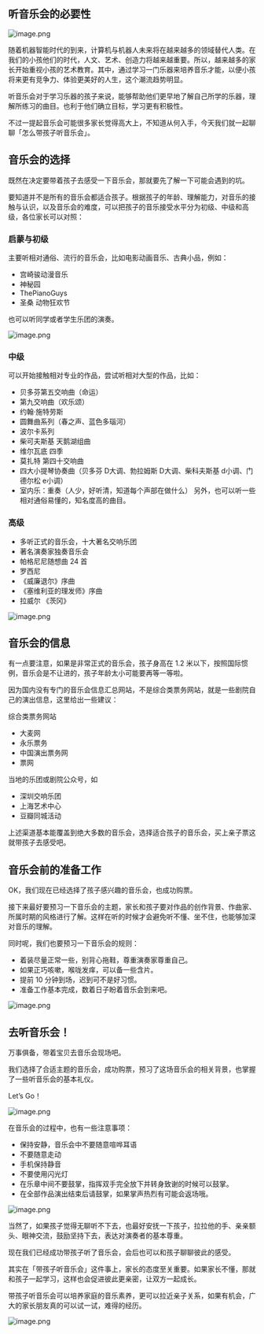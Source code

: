 ## 听音乐会的必要性

![image.png](https://upload-images.jianshu.io/upload_images/1511070-b1f0c9605479f515.png?imageMogr2/auto-orient/strip%7CimageView2/2/w/1240)

随着机器智能时代的到来，计算机与机器人未来将在越来越多的领域替代人类。在我们的小孩他们的时代，人文、艺术、创造力将越来越重要。所以，越来越多的家长开始重视小孩的艺术教育。其中，通过学习一门乐器来培养音乐才能，以便小孩将来更有竞争力、体验更美好的人生，这个潮流趋势明显。

听音乐会对于学习乐器的孩子来说，能够帮助他们更早地了解自己所学的乐器，理解所练习的曲目。也利于他们确立目标，学习更有积极性。

不过一提起音乐会可能很多家长觉得高大上，不知道从何入手，今天我们就一起聊聊「怎么带孩子听音乐会」。

## [](https://www.17lianqin.cn/blog/2018/01/howto-guide-children-to-concert-md/#%E9%9F%B3%E4%B9%90%E4%BC%9A%E7%9A%84%E9%80%89%E6%8B%A9 "音乐会的选择")音乐会的选择

既然在决定要带着孩子去感受一下音乐会，那就要先了解一下可能会遇到的坑。

要知道并不是所有的音乐会都适合孩子。根据孩子的年龄、理解能力，对音乐的接触与认识，以及音乐会的难度，可以把孩子的音乐接受水平分为初级、中级和高级，各位家长可以对照：

### [](https://www.17lianqin.cn/blog/2018/01/howto-guide-children-to-concert-md/#%E5%90%AF%E8%92%99%E4%B8%8E%E5%88%9D%E7%BA%A7 "启蒙与初级")启蒙与初级

主要听相对通俗、流行的音乐会，比如电影动画音乐、古典小品，例如：

*   宫崎骏动漫音乐
*   神秘园
*   ThePianoGuys
*   圣桑 动物狂欢节

也可以听同学或者学生乐团的演奏。

![image.png](https://upload-images.jianshu.io/upload_images/1511070-c23cb74d103567c8.png?imageMogr2/auto-orient/strip%7CimageView2/2/w/1240)

### [](https://www.17lianqin.cn/blog/2018/01/howto-guide-children-to-concert-md/#%E4%B8%AD%E7%BA%A7 "中级")中级

可以开始接触相对专业的作品，尝试听相对大型的作品，比如：

*   贝多芬第五交响曲（命运）
*   第九交响曲（欢乐颂）
*   约翰·施特劳斯
*   圆舞曲系列（春之声、蓝色多瑙河）
*   波尔卡系列
*   柴可夫斯基 天鹅湖组曲
*   维尔瓦底 四季
*   莫扎特 第四十交响曲
*   四大小提琴协奏曲（贝多芬 D大调、勃拉姆斯 D大调、柴科夫斯基 d小调、门德尔松 e小调）
*   室内乐：重奏（人少，好听清，知道每个声部在做什么）
    另外，也可以听一些相对通俗易懂的，知名度高的曲目。

### [](https://www.17lianqin.cn/blog/2018/01/howto-guide-children-to-concert-md/#%E9%AB%98%E7%BA%A7 "高级")高级

*   多听正式的音乐会，十大著名交响乐团
*   著名演奏家独奏音乐会
*   帕格尼尼随想曲 24 首
*   罗西尼
*   《威廉退尔》序曲
*   《塞维利亚的理发师》序曲
*   拉威尔 《茨冈》


![image.png](https://upload-images.jianshu.io/upload_images/1511070-fb0a860c1ec3a977.png?imageMogr2/auto-orient/strip%7CimageView2/2/w/1240)

## [](https://www.17lianqin.cn/blog/2018/01/howto-guide-children-to-concert-md/#%E9%9F%B3%E4%B9%90%E4%BC%9A%E7%9A%84%E4%BF%A1%E6%81%AF "音乐会的信息")音乐会的信息

有一点要注意，如果是非常正式的音乐会，孩子身高在 1.2 米以下，按照国际惯例，音乐会是不让进的，孩子年龄太小可能要再等一等啦。

因为国内没有专门的音乐会信息汇总网站，不是综合类票务网站，就是一些剧院自己的演出信息，这里给出一些建议：

综合类票务网站

*   大麦网
*   永乐票务
*   中国演出票务网
*   票网

当地的乐团或剧院公众号，如

*   深圳交响乐团
*   上海艺术中心
*   豆瓣同城活动

上述渠道基本能覆盖到绝大多数的音乐会，选择适合孩子的音乐会，买上亲子票这就带孩子去感受吧。

## [](https://www.17lianqin.cn/blog/2018/01/howto-guide-children-to-concert-md/#%E9%9F%B3%E4%B9%90%E4%BC%9A%E5%89%8D%E7%9A%84%E5%87%86%E5%A4%87%E5%B7%A5%E4%BD%9C "音乐会前的准备工作")音乐会前的准备工作

OK，我们现在已经选择了孩子感兴趣的音乐会，也成功购票。

接下来最好要预习一下音乐会的主题，家长和孩子要对作品的创作背景、作曲家、所属时期的风格进行了解。这样在听的时候才会避免听不懂、坐不住，也能够加深对音乐的理解。

同时呢，我们也要预习一下音乐会的规则：

*   着装尽量正常一些，别背心拖鞋，尊重演奏家尊重自己。
*   如果正巧咳嗽，喉咙发痒，可以备一些含片。
*   提前 10 分钟到场，迟到可不是好习惯。
*   准备工作基本完成，数着日子盼着音乐会到来吧。

![image.png](https://upload-images.jianshu.io/upload_images/1511070-67e044b2deb19033.png?imageMogr2/auto-orient/strip%7CimageView2/2/w/1240)

## [](https://www.17lianqin.cn/blog/2018/01/howto-guide-children-to-concert-md/#%E5%8E%BB%E5%90%AC%E9%9F%B3%E4%B9%90%E4%BC%9A%EF%BC%81 "去听音乐会！")去听音乐会！

万事俱备，带着宝贝去音乐会现场吧。

我们选择了合适主题的音乐会，成功购票，预习了这场音乐会的相关背景，也掌握了一些听音乐会的基本礼仪。

Let’s Go！


![image.png](https://upload-images.jianshu.io/upload_images/1511070-1a794166696f5200.png?imageMogr2/auto-orient/strip%7CimageView2/2/w/1240)

在音乐会的过程中，也有一些注意事项：

*   保持安静，音乐会中不要随意喧哗耳语
*   不要随意走动
*   手机保持静音
*   不要使用闪光灯
*   在乐章中间不要鼓掌，指挥双手完全放下并转身致谢的时候可以鼓掌。
*   在全部作品演出结束后请鼓掌，如果掌声热烈有可能会返场哦。


![image.png](https://upload-images.jianshu.io/upload_images/1511070-3ef8cbdd4b6b148e.png?imageMogr2/auto-orient/strip%7CimageView2/2/w/1240)


当然了，如果孩子觉得无聊听不下去，也最好安抚一下孩子，拉拉他的手、亲亲额头、眼神交流，鼓励坚持下去，表达对演奏者的基本尊重。

现在我们已经成功带孩子听了音乐会，会后也可以和孩子聊聊彼此的感受。

其实在「带孩子听音乐会」这件事上，家长的态度至关重要。如果家长不懂，那就和孩子一起学习，这样也会促进彼此更亲密，让双方一起成长。

带孩子听音乐会可以培养家庭的音乐素养，更可以拉近亲子关系，如果有机会，广大的家长朋友真的可以试一试，难得的经历。


![image.png](https://upload-images.jianshu.io/upload_images/1511070-f1fb03975ca11130.png?imageMogr2/auto-orient/strip%7CimageView2/2/w/1240)
